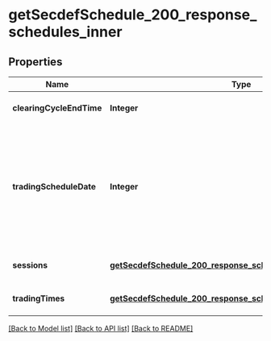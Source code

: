 # getSecdefSchedule_200_response_schedules_inner
## Properties

| Name | Type | Description | Notes |
|------------ | ------------- | ------------- | -------------|
| **clearingCycleEndTime** | **Integer** |  | [optional] [default to null] |
| **tradingScheduleDate** | **Integer** | 20000101 stands for any Sat, 20000102 stands for any Sun, ... 20000107 stands for any Fri. Any other date stands for itself. | [optional] [default to null] |
| **sessions** | [**getSecdefSchedule_200_response_schedules_inner_sessions**](getSecdefSchedule_200_response_schedules_inner_sessions.md) |  | [optional] [default to null] |
| **tradingTimes** | [**getSecdefSchedule_200_response_schedules_inner_tradingTimes**](getSecdefSchedule_200_response_schedules_inner_tradingTimes.md) |  | [optional] [default to null] |

[[Back to Model list]](../README.md#documentation-for-models) [[Back to API list]](../README.md#documentation-for-api-endpoints) [[Back to README]](../README.md)

